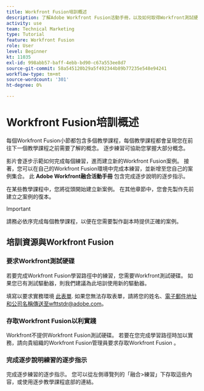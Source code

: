 ```yaml
---
title: Workfront Fusion培訓概述
description: 了解Adobe Workfront Fusion活動手冊，以及如何取得Workfront測試硬碟帳戶。
activity: use
team: Technical Marketing
type: Tutorial
feature: Workfront Fusion
role: User
level: Beginner
kt: 11035
exl-id: 998abb57-baff-4ebb-bd90-c67a553ee8d7
source-git-commit: 58a545120b29a5f492344b89b77235e548e94241
workflow-type: tm+mt
source-wordcount: '301'
ht-degree: 0%

---
```


# Workfront Fusion培訓概述

每個Workfront Fusion小節都包含多個教學課程，每個教學課程都會呈現您在前往下一個教學課程之前需要了解的概念。 逐步練習可協助您掌握大部分概念。

影片會逐步示範如何完成每個練習，進而建立新的Workfront Fusion案例。 接著，您可以在自己的Workfront Fusion環境中完成本練習，並新增至您自己的案例集合。 此 **Adobe Workfront融合活動手冊** 包含完成逐步說明的逐步指示。

在某些教學課程中，您將從頭開始建立新案例。 在其他章節中，您會先製作先前建立之案例的復本。

>[!IMPORTANT]
>
>請務必依序完成每個教學課程，以便在您需要製作副本時提供正確的案例。

## 培訓資源與Workfront Fusion

### 要求Workfront測試硬碟

若要完成Workfront Fusion學習路徑中的練習，您需要Workfront測試硬碟。 如果您已有測試驅動器，則我們建議為此培訓使用新的驅動器。

填寫以要求實務環境 [此表單](https://forms.office.com/r/f1J8HRGrNY). 如果您無法存取表單，請將您的姓名、電子郵件地址和公司名稱傳送至wfttstdr@adobe.com。

### 存取Workfront Fusion以利實踐

Workfront不提供Workfront Fusion測試硬碟。 若要在您完成學習路徑時加以實務，請向貴組織的Workfront Fusion管理員要求存取Workfront Fusion 。

### 完成逐步說明練習的逐步指示

完成逐步練習的逐步指示。 您可以從左側導覽列的「融合>練習」下存取這些內容，或使用逐步教學課程底部的連結。

